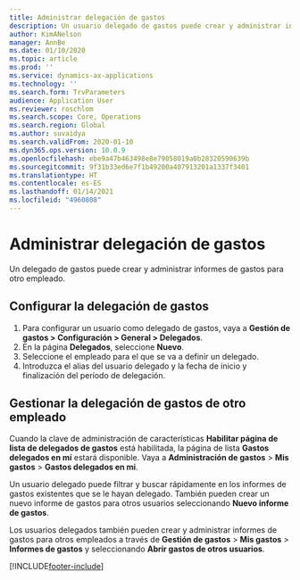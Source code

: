 ```yaml
---
title: Administrar delegación de gastos
description: Un usuario delegado de gastos puede crear y administrar informes de gastos de otro empleado de la organización.
author: KimANelson
manager: AnnBe
ms.date: 01/10/2020
ms.topic: article
ms.prod: ''
ms.service: dynamics-ax-applications
ms.technology: ''
ms.search.form: TrvParameters
audience: Application User
ms.reviewer: roschlom
ms.search.scope: Core, Operations
ms.search.region: Global
ms.author: suvaidya
ms.search.validFrom: 2020-01-10
ms.dyn365.ops.version: 10.0.9
ms.openlocfilehash: ebe9a47b463498e8e79058019a0b28320590639b
ms.sourcegitcommit: 9f31b33ed6e7f1b49200a407913201a1337f3401
ms.translationtype: HT
ms.contentlocale: es-ES
ms.lasthandoff: 01/14/2021
ms.locfileid: "4960808"
---
```

# <a name="manage-expense-delegation"></a>Administrar delegación de gastos

Un delegado de gastos puede crear y administrar informes de gastos para otro empleado.

## <a name="configure-expense-delegation"></a>Configurar la delegación de gastos

1. Para configurar un usuario como delegado de gastos, vaya a **Gestión de gastos > Configuración > General > Delegados**.
2. En la página **Delegados**, seleccione **Nuevo**.
3. Seleccione el empleado para el que se va a definir un delegado. 
4. Introduzca el alias del usuario delegado y la fecha de inicio y finalización del período de delegación.

## <a name="manage-expense-delegation-for-another-employee"></a>Gestionar la delegación de gastos de otro empleado

Cuando la clave de administración de características **Habilitar página de lista de delegados de gastos** está habilitada, la página de lista **Gastos delegados en mí** estará disponible. Vaya a **Administración de gastos** > **Mis gastos** > **Gastos delegados en mi**.

Un usuario delegado puede filtrar y buscar rápidamente en los informes de gastos existentes que se le hayan delegado. También pueden crear un nuevo informe de gastos para otros usuarios seleccionando **Nuevo informe de gastos**.

Los usuarios delegados también pueden crear y administrar informes de gastos para otros empleados a través de **Gestión de gastos** > **Mis gastos** > **Informes de gastos** y seleccionando **Abrir gastos de otros usuarios**.


[!INCLUDE[footer-include](../includes/footer-banner.md)]